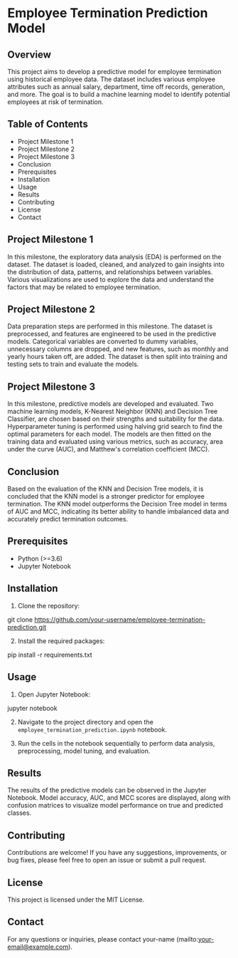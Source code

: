 # Employee Termination Prediction Model

## Overview

This project aims to develop a predictive model for employee termination using historical employee data. The dataset includes various employee attributes such as annual salary, department, time off records, generation, and more. The goal is to build a machine learning model to identify potential employees at risk of termination.

## Table of Contents

- Project Milestone 1
- Project Milestone 2
- Project Milestone 3
- Conclusion
- Prerequisites
- Installation
- Usage
- Results
- Contributing
- License
- Contact

## Project Milestone 1

In this milestone, the exploratory data analysis (EDA) is performed on the dataset. The dataset is loaded, cleaned, and analyzed to gain insights into the distribution of data, patterns, and relationships between variables. Various visualizations are used to explore the data and understand the factors that may be related to employee termination.

## Project Milestone 2

Data preparation steps are performed in this milestone. The dataset is preprocessed, and features are engineered to be used in the predictive models. Categorical variables are converted to dummy variables, unnecessary columns are dropped, and new features, such as monthly and yearly hours taken off, are added. The dataset is then split into training and testing sets to train and evaluate the models.

## Project Milestone 3

In this milestone, predictive models are developed and evaluated. Two machine learning models, K-Nearest Neighbor (KNN) and Decision Tree Classifier, are chosen based on their strengths and suitability for the data. Hyperparameter tuning is performed using halving grid search to find the optimal parameters for each model. The models are then fitted on the training data and evaluated using various metrics, such as accuracy, area under the curve (AUC), and Matthew's correlation coefficient (MCC).

## Conclusion

Based on the evaluation of the KNN and Decision Tree models, it is concluded that the KNN model is a stronger predictor for employee termination. The KNN model outperforms the Decision Tree model in terms of AUC and MCC, indicating its better ability to handle imbalanced data and accurately predict termination outcomes.

## Prerequisites

- Python (>=3.6)
- Jupyter Notebook

## Installation

1. Clone the repository:

git clone https://github.com/your-username/employee-termination-prediction.git


2. Install the required packages:


pip install -r requirements.txt


## Usage

1. Open Jupyter Notebook:


jupyter notebook


2. Navigate to the project directory and open the `employee_termination_prediction.ipynb` notebook.

3. Run the cells in the notebook sequentially to perform data analysis, preprocessing, model tuning, and evaluation.

## Results

The results of the predictive models can be observed in the Jupyter Notebook. Model accuracy, AUC, and MCC scores are displayed, along with confusion matrices to visualize model performance on true and predicted classes.

## Contributing

Contributions are welcome! If you have any suggestions, improvements, or bug fixes, please feel free to open an issue or submit a pull request.

## License

This project is licensed under the MIT License.

## Contact

For any questions or inquiries, please contact your-name (mailto:your-email@example.com).
